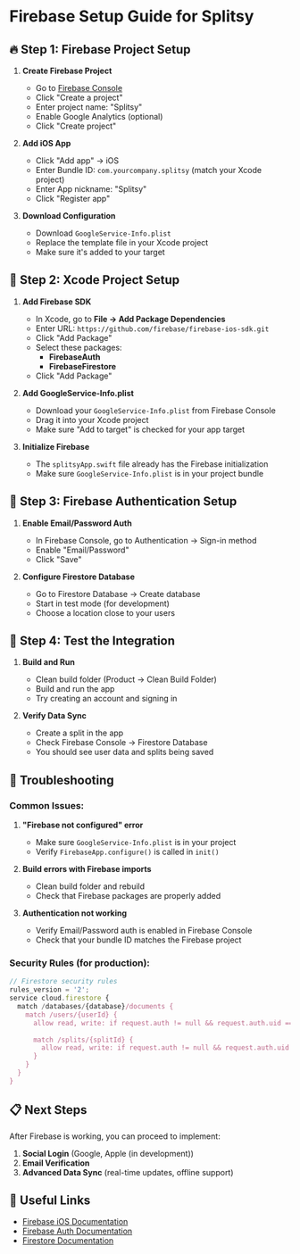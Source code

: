# Firebase Setup Guide for Splitsy

## 🔥 Step 1: Firebase Project Setup

1. **Create Firebase Project**
   - Go to [Firebase Console](https://console.firebase.google.com/)
   - Click "Create a project"
   - Enter project name: "Splitsy"
   - Enable Google Analytics (optional)
   - Click "Create project"

2. **Add iOS App**
   - Click "Add app" → iOS
   - Enter Bundle ID: `com.yourcompany.splitsy` (match your Xcode project)
   - Enter App nickname: "Splitsy"
   - Click "Register app"

3. **Download Configuration**
   - Download `GoogleService-Info.plist`
   - Replace the template file in your Xcode project
   - Make sure it's added to your target

## 📱 Step 2: Xcode Project Setup

1. **Add Firebase SDK**
   - In Xcode, go to **File → Add Package Dependencies**
   - Enter URL: `https://github.com/firebase/firebase-ios-sdk.git`
   - Click "Add Package"
   - Select these packages:
     - **FirebaseAuth**
     - **FirebaseFirestore**
   - Click "Add Package"

2. **Add GoogleService-Info.plist**
   - Download your `GoogleService-Info.plist` from Firebase Console
   - Drag it into your Xcode project
   - Make sure "Add to target" is checked for your app target

3. **Initialize Firebase**
   - The `splitsyApp.swift` file already has the Firebase initialization
   - Make sure `GoogleService-Info.plist` is in your project bundle

## 🔐 Step 3: Firebase Authentication Setup

1. **Enable Email/Password Auth**
   - In Firebase Console, go to Authentication → Sign-in method
   - Enable "Email/Password"
   - Click "Save"

2. **Configure Firestore Database**
   - Go to Firestore Database → Create database
   - Start in test mode (for development)
   - Choose a location close to your users

## 🚀 Step 4: Test the Integration

1. **Build and Run**
   - Clean build folder (Product → Clean Build Folder)
   - Build and run the app
   - Try creating an account and signing in

2. **Verify Data Sync**
   - Create a split in the app
   - Check Firebase Console → Firestore Database
   - You should see user data and splits being saved

## 🔧 Troubleshooting

### Common Issues:

1. **"Firebase not configured" error**
   - Make sure `GoogleService-Info.plist` is in your project
   - Verify `FirebaseApp.configure()` is called in `init()`

2. **Build errors with Firebase imports**
   - Clean build folder and rebuild
   - Check that Firebase packages are properly added

3. **Authentication not working**
   - Verify Email/Password auth is enabled in Firebase Console
   - Check that your bundle ID matches the Firebase project

### Security Rules (for production):

```javascript
// Firestore security rules
rules_version = '2';
service cloud.firestore {
  match /databases/{database}/documents {
    match /users/{userId} {
      allow read, write: if request.auth != null && request.auth.uid == userId;
      
      match /splits/{splitId} {
        allow read, write: if request.auth != null && request.auth.uid == userId;
      }
    }
  }
}
```

## 📋 Next Steps

After Firebase is working, you can proceed to implement:
1. **Social Login** (Google, Apple (in development))
2. **Email Verification**
3. **Advanced Data Sync** (real-time updates, offline support)

## 🔗 Useful Links

- [Firebase iOS Documentation](https://firebase.google.com/docs/ios/setup)
- [Firebase Auth Documentation](https://firebase.google.com/docs/auth/ios/start)
- [Firestore Documentation](https://firebase.google.com/docs/firestore/quickstart)
